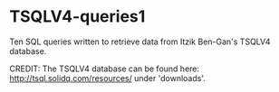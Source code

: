 # TSQLV4-queries1

Ten SQL queries written to retrieve data from Itzik Ben-Gan's TSQLV4 database.

CREDIT: The TSQLV4 database can be found here: http://tsql.solidq.com/resources/ under 'downloads'.
